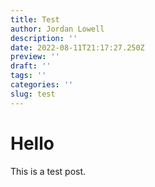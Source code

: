 ```yaml
---
title: Test
author: Jordan Lowell
description: ''
date: 2022-08-11T21:17:27.250Z
preview: ''
draft: ''
tags: ''
categories: ''
slug: test
---
```


# Hello

This is a test post.
